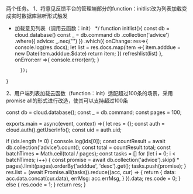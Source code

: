 两个任务。
1、将意见反馈平台的管理端部分的function：initlist改为列表加载变成实时数据库监听形式触发

* 加载意见列表（调用云函数：init）
 */
function initlist(){
    const db = cloud.database()
    const _ = db.command
    db
        .collection('advice')
        .where({
            advice: _.neq("")
        })
        .which({
            onChange: res=>{
                console.log(res.docs);
                let list = res.docs.map(item =>{
                    item.adddue = new Date(item.adddue.$date)
                    return item;
                })
                refreshlist(list)
            },
            onError:err =>{
                console.error(err);
            }
    
        });
}

2、用户端列表加载云函数（function：init）适配超过100条的场景，采用promise all的形式进行改造，使其可以支持超过100条

const db = cloud.database();
const _ = db.command;
const pages = 100;

exports.main = async(event, context) =>{
  let res = {};
  const auth = cloud.auth().getUserInfo();
  const uid = auth.uid;

  if (ids.length != 0) {
    console.log(ids[0]);
    const countResult = await db.collection('advice').count();
    const total = countResult.total;
    const batchTimes = Math.ceil(total / pages);
    const tasks = []
    for (let i = 0; i < batchTimes; i++) {
      const promise = await db.collection('advice').skip(i * pages).limit(pages).orderBy('adddue', 'desc').get();
      tasks.push(promise);
    }
    res.list = (await Promise.all(tasks)).reduce((acc, cur) => {
      return {
        data: acc.data.concat(cur.data),
        errMsg: acc.errMsg,
      }
    }).data;
    res.code = 0;
  }
  else {
    res.code = 1;
  }
  return res;
}
